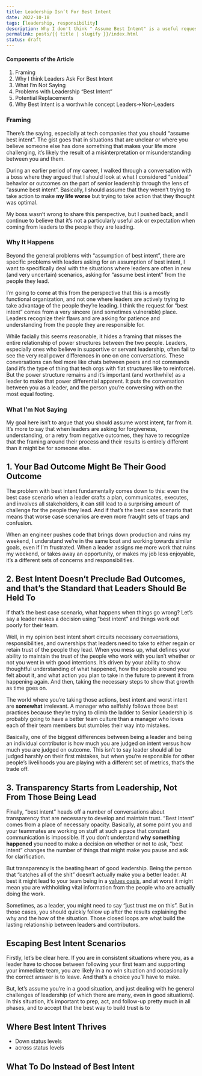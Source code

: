```yaml
---
title: Leadership Isn’t For Best Intent
date: 2022-10-18
tags: [leadership, responsibility]
description: Why I don't think " Assume Best Intent" is a useful request for leaders to make
permalink: posts/{{ title | slugify }}/index.html
status: draft
---
```


#### Components of the Article

1. Framing
2. Why I think Leaders Ask For Best Intent
3. What I’m Not Saying
4. Problems with Leadership “Best Intent”
5. Potential Replacements
6. Why Best Intent is a worthwhile concept Leaders-\>Non-Leaders

### Framing

There’s the saying, especially at tech companies that you should “assume best intent”. The gist goes that in situations that are unclear or where you believe someone else has done something that makes your life more challenging, it’s likely the result of a misinterpretation or misunderstanding between you and them.

During an earlier period of my career, I walked through a conversation with a boss where they argued that I should look at what I considered “unideal” behavior or outcomes on the part of senior leadership through the lens of “assume best intent”. Basically, I should assume that they weren’t trying to take action to make **my life worse** but trying to take action that they thought was optimal.

My boss wasn’t wrong to share this perspective, but I pushed back, and I continue to believe that it’s not a particularly useful ask or expectation when coming from leaders to the people they are leading.

### Why It Happens

Beyond the general problems with “assumption of best intent”, there are specific problems with leaders asking for an assumption of best intent, I want to specifically deal with the situations where leaders are often in new (and very uncertain) scenarios, asking for “assume best intent” from the people they lead.

I’m going to come at this from the perspective that this is a mostly functional organization, and not one where leaders are actively trying to take advantage of the people they’re leading. I think the request for “best intent” comes from a very sincere (and sometimes vulnerable) place. Leaders recognize their flaws and are asking for patience and understanding from the people they are responsible for.

While facially this seems reasonable, it hides a framing that misses the entire relationship of power structures between the two people. Leaders, especially ones who believe in supportive or servant leadership, often fail to see the very real power differences in one on one conversations. These conversations can feel more like chats between peers and not commands (and it’s the type of thing that tech orgs with flat structures like to reinforce). But the power structure remains and it’s important (and worthwhile) as a leader to make that power differential apparent. It puts the conversation between you as a leader, and the person you’re conversing with on the most equal footing.

### What I’m Not Saying

My goal here isn’t to argue that you should assume worst intent, far from it. It’s more to say that when leaders are asking for forgiveness, understanding, or a retry from negative outcomes, they have to recognize that the framing around their process and their results is entirely different than it might be for someone else.

## 1. Your Bad Outcome Might Be Their Good Outcome

The problem with best intent fundamentally comes down to this: even the best case scenario when a leader crafts a plan, communicates, executes, and involves all stakeholders, it can still lead to a surprising amount of challenge for the people they lead. And if that’s the best case scenario that means that worse case scenarios are even more fraught sets of traps and confusion.

When an engineer pushes code that brings down production and ruins my weekend, I understand we’re in the same boat and working towards similar goals, even if I’m frustrated. When a leader assigns me more work that ruins my weekend, or takes away an opportunity, or makes my job less enjoyable, it’s a different sets of concerns and responsibilities.

## 2. Best Intent Doesn’t Preclude Bad Outcomes, and that’s the Standard that Leaders Should Be Held To

If that’s the best case scenario, what happens when things go wrong? Let’s say a leader makes a decision using “best intent” and things work out poorly for their team.

Well, in my opinion best intent short circuits necessary conversations, responsibilities, and ownerships that leaders need to take to either regain or retain trust of the people they lead. When you mess up, what defines your ability to maintain the trust of the people who work with you isn’t whether or not you went in with good intentions. It’s driven by your ability to show thoughtful understanding of what happened, how the people around you felt about it, and what action you plan to take in the future to prevent it from happening again. And then, taking the necessary steps to show that growth as time goes on.

The world where you’re taking those actions, best intent and worst intent are **somewhat** irrelevant. A manager who selfishly follows those best practices because they’re trying to climb the ladder to Senior Leadership is probably going to have a better team culture than a manager who loves each of their team members but stumbles their way into mistakes.

Basically, one of the biggest differences between being a leader and being an individual contributor is how much you are judged on intent versus how much you are judged on outcome. This isn’t to say leader should all be judged harshly on their first mistakes, but when you’re responsible for other people’s livelihoods you are playing with a different set of metrics, that’s the trade off.

## 3. Transparency Starts from Leadership, Not From Those Being Lead

Finally, “best intent” heads off a number of conversations about transparency that are necessary to develop and maintain trust. “Best Intent” comes from a place of necessary opacity. Basically, at some point you and your teammates are working on stuff at such a pace that constant communication is impossible. If you don’t understand **why something happened** you need to make a decision on whether or not to ask, “best intent” changes the number of things that might make you pause and ask for clarification.

But transparency is the beating heart of good leadership. Being the person that “catches all of the shit” doesn’t actually make you a better leader. At best it might lead to your team being in a [values oasis](https://lethain.com/values-oasis/), and at worst it might mean you are withholding vital information from the people who are actually doing the work.

Sometimes, as a leader, you might need to say “just trust me on this”. But in those cases, you should quickly follow up after the results explaining the why and the how of the situation. Those closed loops are what build the lasting relationship between leaders and contributors.

## Escaping Best Intent Scenarios

Firstly, let’s be clear here. If you are in consistent situations where you, as a leader have to choose between following your first team and supporting your immediate team, you are likely in a no win situation and occasionally the correct answer is to leave. And that’s a choice you’ll have to make.

But, let’s assume you’re in a good situation, and just dealing with he general challenges of leadership (of which there are many, even in good situations). In this situation, it’s important to prep, act, and follow-up pretty much in all phases, and to accept that the best way to build trust is to

## Where Best Intent Thrives

- Down status levels
- across status levels

## What To Do Instead of Best Intent
